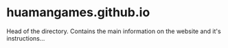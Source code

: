 # huamangames.github.io
Head of the directory. Contains the main information on the website and it's instructions...
